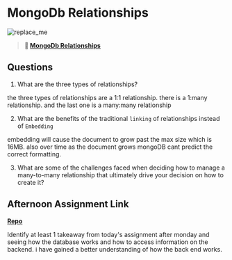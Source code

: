 # MongoDb Relationships

![replace_me](https://codeworks.blob.core.windows.net/public/assets/img/illustrations/placeholder.svg)

> **📖 [MongoDb Relationships](https://codeworksacademy.com/fs-student-guide/resources/wk5/02-Relationships)**

## Questions

1. What are the three types of relationships?

the three types of relationships are a 1:1 relationship. there is a 1:many relationship. and the last one is a many:many relationship

2. What are the benefits of the traditional `linking` of relationships instead of `Embedding`

embedding will cause the document to grow past the max size which is 16MB. also over time as the document grows mongoDB cant predict the correct formatting.

3. What are some of the challenges faced when deciding how to manage a many-to-many relationship that ultimately drive your decision on how to create it?

## Afternoon Assignment Link

**[Repo](https://github.com/NikolasLyons/late-spring22-gregslist-api.git)**

Identify at least 1 takeaway from today's assignment
after monday and seeing how the database works and how to access information on the backend. i have gained a better understanding of how the back end works.